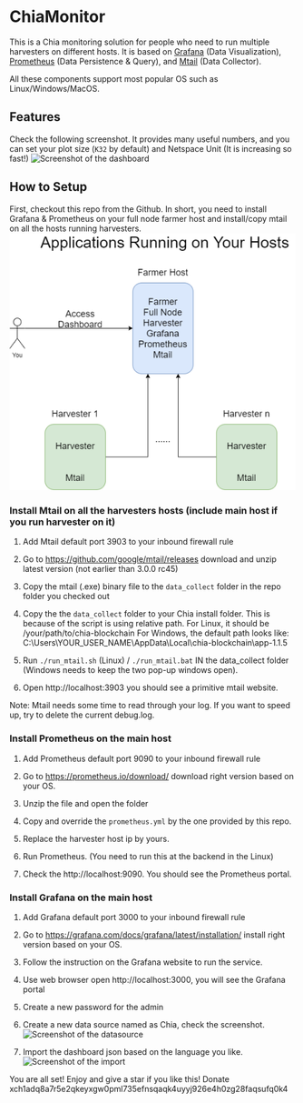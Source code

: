 # ChiaMonitor
This is a Chia monitoring solution for people who need to run multiple harvesters on different hosts.
It is based on [Grafana](https://grafana.com/docs/grafana/latest/installation/) (Data Visualization), [Prometheus](https://prometheus.io/docs/prometheus/latest/installation/) (Data Persistence & Query), and [Mtail](https://github.com/google/mtail/releases) (Data Collector).

All these components support most popular OS such as Linux/Windows/MacOS.

## Features
Check the following screenshot. It provides many useful numbers, and you can set your plot size (`K32` by default) and Netspace Unit (It is increasing so fast!)
![Screenshot of the dashboard](/screenshot.PNG "Screenshot of the dashboard")

## How to Setup
First, checkout this repo from the Github.
In short, you need to install Grafana & Prometheus on your full node farmer host and install/copy mtail on all the hosts running harvesters.
![Overall](/overall.png "High level architecture")

### Install Mtail on all the harvesters hosts (include main host if you run harvester on it)
1. Add Mtail default port 3903 to your inbound firewall rule

2. Go to https://github.com/google/mtail/releases download and unzip latest version (not earlier than 3.0.0 rc45)

3. Copy the mtail (.exe) binary file to the `data_collect` folder in the repo folder you checked out

4. Copy the the `data_collect` folder to your Chia install folder. This is because of the script is using relative path.
For Linux, it should be /your/path/to/chia-blockchain
For Windows, the default path looks like: C:\Users\YOUR_USER_NAME\AppData\Local\chia-blockchain\app-1.1.5

5. Run `./run_mtail.sh` (Linux) / `./run_mtail.bat`  IN the data_collect folder (Windows needs to keep the two pop-up windows open).

6. Open http://localhost:3903 you should see a primitive mtail website.

Note: Mtail needs some time to read through your log. If you want to speed up, try to delete the current debug.log.

### Install Prometheus on the main host
1. Add Prometheus default port 9090 to your inbound firewall rule

2. Go to https://prometheus.io/download/ download right version based on your OS.

3. Unzip the file and open the folder

4. Copy and override the `prometheus.yml` by the one provided by this repo.

5. Replace the harvester host ip by yours.

6. Run Prometheus. (You need to run this at the backend in the Linux)

7. Check the http://localhost:9090. You should see the Prometheus portal.


### Install Grafana on the main host

1. Add Grafana default port 3000 to your inbound firewall rule

2. Go to https://grafana.com/docs/grafana/latest/installation/ install right version based on your OS.

3. Follow the instruction on the Grafana website to run the service.

4. Use web browser open http://localhost:3000, you will see the Grafana portal

5. Create a new password for the admin

6. Create a new data source named as Chia, check the screenshot.
![Screenshot of the datasource](/datasource.PNG "Screenshot of the datasource")

7. Import the dashboard json based on the language you like.
![Screenshot of the import](/import.PNG "Screenshot of the import")


You are all set! Enjoy and give a star if you like this!
Donate xch1adq8a7r5e2qkeyxgw0pml735efnsqaqk4uyyj926e4h0zg28faqsufq0k4
